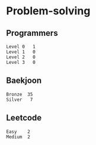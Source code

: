 # Problem-solving 

## Programmers
```
Level 0	  1
Level 1   0
Level 2   0
Level 3   0
```


## Baekjoon
```
Bronze	35
Silver   7
```

## Leetcode
```
Easy    2
Medium  2
```
